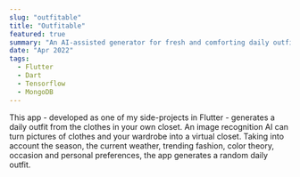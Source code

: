 ```yaml
---
slug: "outfitable"
title: "Outfitable"
featured: true
summary: "An AI-assisted generator for fresh and comforting daily outfits"
date: "Apr 2022"
tags:
  - Flutter
  - Dart
  - Tensorflow
  - MongoDB
---
```


This app - developed as one of my side-projects in Flutter - generates a daily outfit from the clothes in your own closet. An image recognition AI can turn pictures of clothes and your wardrobe into a virtual closet. Taking into account the season, the current weather, trending fashion, color theory, occasion and personal preferences, the app generates a random daily outfit.
